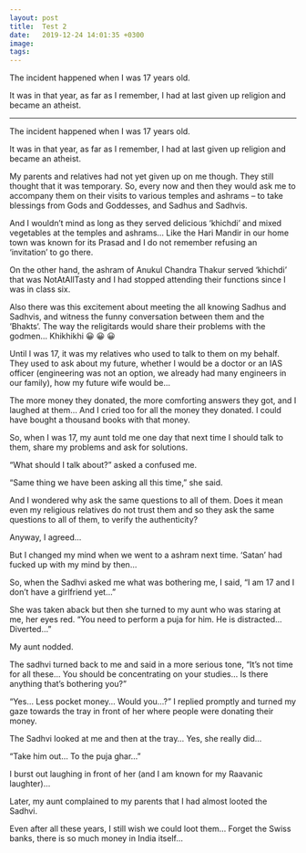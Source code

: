 ```yaml
---
layout: post
title:  Test 2
date:   2019-12-24 14:01:35 +0300
image:  
tags:   
---
```

The incident happened when I was 17 years old.

It was in that year, as far as I remember, I had at last given up religion and became an atheist.

---

The incident happened when I was 17 years old.

It was in that year, as far as I remember, I had at last given up religion and became an atheist.

My parents and relatives had not yet given up on me though. They still thought that it was temporary. So, every now and then they would ask me to accompany them on their visits to various temples and ashrams – to take blessings from Gods and Goddesses, and Sadhus and Sadhvis.

And I wouldn’t mind as long as they served delicious ‘khichdi’ and mixed vegetables at the temples and ashrams… Like the Hari Mandir in our home town was known for its Prasad and I do not remember refusing an ‘invitation’ to go there.

On the other hand, the ashram of Anukul Chandra Thakur served ‘khichdi’ that was NotAtAllTasty and I had stopped attending their functions since I was in class six.


Also there was this excitement about meeting the all knowing Sadhus and Sadhvis, and witness the funny conversation between them and the ‘Bhakts‘. The way the religitards would share their problems with the godmen… Khikhikhi 😀 😀 😀

Until I was 17, it was my relatives who used to talk to them on my behalf. They used to ask about my future, whether I would be a doctor or an IAS officer (engineering was not an option, we already had many engineers in our family), how my future wife would be…

The more money they donated, the more comforting answers they got, and I laughed at them… And I cried too for all the money they donated. I could have bought a thousand books with that money.

So, when I was 17, my aunt told me one day that next time I should talk to them, share my problems and ask for solutions.

“What should I talk about?” asked a confused me.

“Same thing we have been asking all this time,” she said.

And I wondered why ask the same questions to all of them. Does it mean even my religious relatives do not trust them and so they ask the same questions to all of them, to verify the authenticity?

Anyway, I agreed…

But I changed my mind when we went to a ashram next time. ‘Satan’ had fucked up with my mind by then…

So, when the Sadhvi asked me what was bothering me, I said, “I am 17 and I don’t have a girlfriend yet…”

She was taken aback but then she turned to my aunt who was staring at me, her eyes red. “You need to perform a puja for him. He is distracted… Diverted…”

My aunt nodded.

The sadhvi turned back to me and said in a more serious tone, “It’s not time for all these… You should be concentrating on your studies… Is there anything that’s bothering you?”

“Yes… Less pocket money… Would you…?” I replied promptly and turned my gaze towards the tray in front of her where people were donating their money.

The Sadhvi looked at me and then at the tray… Yes, she really did…

“Take him out… To the puja ghar…”

I burst out laughing in front of her (and I am known for my Raavanic laughter)…

Later, my aunt complained to my parents that I had almost looted the Sadhvi.

Even after all these years, I still wish we could loot them… Forget the Swiss banks, there is so much money in India itself…
